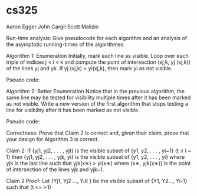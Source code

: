 cs325
=====
Aaron Egger 
John Cargil 
Scott Malizio

Run-time analysis: Give pseudocode for each algorithm and an analysis of the asymptotic running-times of the algorithmes 

Algorithm 1: Enumeration Initially, mark each line as visible. Loop over each triple of indices j < i < k and compute the point of intersection (xj,k, yj (xj,k)) of the lines yj and yk. If yj (xj,k) > yi(xj,k), then mark yi as not visible.

Pseudo code: 

Algorithm 2: Better Enumeration Notice that in the previous algorithm, the same line may be tested for visibility multiple times after it has been marked as not visible. Write a new version of the first algorithm that stops testing a line for visibility after it has been marked as not visible.

Pseudo code:


Correctness: Prove that Claim 2 is correct and, given their claim, prove that your design for Algorithm 3 is correct. 

Claim 2: If {yj1, yj2, . . . , yjt} is the visible subset of {y1, y2, . . . , yi−1} (t ≤ i − 1) then
{yj1, yj2, . . . , yjk, yi} is the visible subset of {y1, y2, . . . , yi} where yjk is the last line such that yjk(x∗) > yi(x∗) where (x∗, yjk(x∗)) is the point of intersection of the lines yjk and yjk−1.


Claim 2 Proof: 
Let {Yj1, Yj2 …, YJt } be the visible subset of {Y1, Y2…, Yi-1} such that (t <= i-1) 
